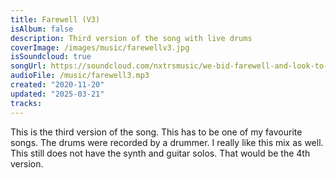 ```yaml
---
title: Farewell (V3)
isAlbum: false
description: Third version of the song with live drums
coverImage: /images/music/farewellv3.jpg
isSoundcloud: true
songUrl: https://soundcloud.com/nxtrsmusic/we-bid-farewell-and-look-to-3
audioFile: /music/farewell3.mp3
created: "2020-11-20"
updated: "2025-03-21"
tracks:
---
```


This is the third version of the song. This has to be one of my favourite songs. The drums were recorded by a drummer. I really like this mix as well. This still does not have the synth and guitar solos. That would be the 4th version.
